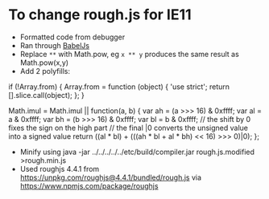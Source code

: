 # To change rough.js for IE11

- Formatted code from debugger
- Ran
  through [BabelJs](https://babeljs.io/repl/#?browsers=defaults%2C%20not%20ie%2011%2C%20not%20ie_mob%2011&build=&builtIns=false&spec=false&loose=false&code_lz=DYUwLgBAtgngymATgSwHYHMIF4ICIDqAFgIZggBuIiuA3AFCiSwIoYCCiixM2EHXMAHQAzRAHsoEABTMkadAEp6AYzGoAzmNCDgYzDPhz2nbkvLFEEcQFd0hXsOuplYZGqkK6AbzoBIXNbqIBDqci60dH6Ozq5qEGBSYAA0ECAp6p6-Pr6-yMLSkABkhfE6IBhghJlZfjmqGpAA2qgpYgC6vGkQxLwAsqSEggAKAJIQAPQQAIwAHAAMEABUISmWOP2VgqrqUsQKKfbrA4LqaLtKtb5gImKIAKLEyoSJ2AB8l9k5vvWhEI1d6g6ODA9C-V0acyB0mCAFoIKgFEsrBA4VJ1CiIGJEct7ABqeEpMCNKZQqSw-HYiB46TouFYpGWfFiS4AX2qLL8HKiThcblQqUSmU-P0gwWBELaSUu6PFJNBvkQ4GsiH5G0G6gAjogEmrBAAHMQAdzJEox6glKQATIj8bqDcaQMSOnDzSSrQpMlzfNFeXEdslUukUgi_MK1L8xJ0nRiiW7Lj1xZCMY7IVKvmtMUiiUn8T1lrHJZdDvDoy6nWmcsheOak3DUBbLspePZljWOviq63y5dgLxI8sq3CW915YqwMr-b2APx_KSd5FwvMQZSIybAFJSfvLjHDxCriDADoALnh1mAwE5kW9PNi_NQiRSAKFtRF8N411AFUI8ry0n5AB4IAAZkRMcJwgABCKZ5VfYtGgAOWsKAACMqEEXo2AADQAfTgNgADE7mwkZ4IAFTuABxO4ACV0kLL4qxwf46PlRhtxwOZ5WEW5pDYsUIE41IIEA1AaFSXFcWqT5vnDSAZXif56K-XtxTJCB8SmREAFJ4TaeVcnyKREDRFJ1wgZADg9D5LgM6QFiwBzuhM8zTI9KwlRVTFnIsg8LjBZQJNZWoORyMDPKbHTLWwHApkvbkYj5LyAyfUNajC_kUw6f8jk2KBiAAD0SC0QglRFilSU1XhywYoDObNJRKyEypKR0SWE6rBDywqC3SJ1moqtqqogXVavvHqSpJT0rx9W8nOS9JnzqWS3xwE02rhAtKTRU04UyxFUUymNSqRbb1oGto_IVDz-Xsxz-RnBYT35V4BIgGcpggE9LTi68EriYz5pWClUqWhpkRwYgH0DEJ9iLXhIcBhEK1yeHnJaeJYa-JsIbRx9LvS5EIMc-xyqrImcCbAAfSnpAgqQFnJ5FqcgsQofUPHEWZqQ6YZ4mIGZiDWYDdGQDcrmecgxyqwF1n2fiYMxZpiXGappXZcfBWPSs3wvRmxLnhSmpQd-fkmLmFJU0uSMOpsVAABM0UEEgnmVEA2AwUB1IgABOOZLsjcqEi6dGsRg5aEwgPX3GSqTG2W-TGkEJOwD06UJUEAArMQzlwJJcERRnzXUMovwxElM-z-9c_ziByuLvVAmeRo22KluSQu_TX1Nv5U4Ywz0Trkv0EqCAXutaywTYyAcBAJ3HkIV2KOIPV9KuYTXvKl4cAAFiRWfQnEABrEB8GQO3Kn2eI-mOLqocETTV9fa2e9X7jLCkKfeEEyBAOLz9h_sHCaC8QJLVByNJY2opqyNBTsjL43dzSQA0r3MEv41odEZvWSaNkjZghkmDaew0b5nFag1LBHccG-DEPqRuUhKEQK-DAUaJ5kiUN8EwgqJ4RoFXQcGPqcCvj5RYdFGe0YZyHSeg2PBlZ1C6D1CAE8Uh6y1gqk1CYf5SznTAV8NkOCQo6Jsmg6hmhtRSChqLN4pQmFoHXrPax90UQfRYYIexo9UguNGm9aYn1Sj5VsYIPxM4YRON8W42egTvHOI4X4hyM8PEFS8Y9Ao8S_G7RSfuXUxBkL-hScmdJl9BZDwvu5ccnlRI2TYhHRoSl0x9nTvY1-PEpBiWIEU-wzNqH_0qDQbRDCjFtO0bgye4Ar44GCavHIb9eIjP4oJYIgFOnlAAbXEodMxCKQ8TYl6e4xIgFAaM1IEyqEnD1MAZAygQD00JF7TSNx7jzy3u8aRDCcitIbuoZ4bCXk5HUCeRAAivggDtugBR8Q2G6OkRCsE-i-7SAjq04QyBgBkABpYum1wgUgtydlKwHoUitJMQkcxiIsAvQxcC8JIj3GYspQ9HxiRBA0oCXkpl-UMnHCyTk1lLKKUBLxd0NpbjNKUKmR_EZhDv7r1aV078V9cQ4HHs8thr5-JIOmEc2yakhrSqWcU5CipiCHw1a-eSxAYFtEZRSgFORn5mpABamlGrUA0I-VIRobDfCNF1LbB2xc2WrBqXgr1xwfWbj5QGthF1KEwtCupYE-K7kPCeGpUlOCXmz25XE7l-JIDLAzby5AsixDyL0domFMKCaoGCmSBao5rqZk3kHYMKQYRYhSFHe8AIFa1Gkk_Xg1T9Kzzfkm5408XrUPec8JOggwD8oSGIIMwMcgsl2M2lEWJL7EEvN8YAxB1DomQCDfBB9rAuFuIKHtlxKiFqdiAYA8iMxgGCrURF54hhaBgOgaOeNL3pnrde4u2FX3AHfcAT937UjslqEBpFIGP1frGhrEIvAoKx2UiM7uo68b6TQRkCeWNlqqsIDe-oqAQC8gwAAGTQCAf0CtV7d2dfUZQpAyRgIrfWiBYAYDyJPLgYDcBj5gCeLnGyxbfnxGI8XRU9sqDUbIzsEW7Hn2hXKHbOTNG6OQd_ZA5DTEUHeiaV3TE-RZ0hBdVO5OUnb33rQnbMQ1hkKgHkyAAA8nqRTEpirKLaOWEsJJvNOj86LS6V1Sn8nUCp_BZGKPoBc1pvD4C45g27gOy4uHBUvWFWCUVbFn7AMjL_NpYkxCgJsgw18EdzSRiAQZyshlLl7HXiBZcahXCoGsCACZr4MzN0aO0YqZr24TLQZcvcbiQJpsoSq981n1CnOQGAVzqARioBRUEX0GgoY7Moc6ydUhp2iz0TZDj4X4RRdqnbd9aAwCrdA-BxD2mkt_rO49k0kJTT4lIcdSYloNyZWjF9oLk11GKp1rUebZylsrbW1QDbt4tNYh08eyAEduGFQAKwpHvnvTceKbJwQM7ljDX8xIAVKDKsnZWvgQNfIxBSqBA3fHfI0JRNztIU91YQOraDjI-WUNjpOG7ys4NfIQnY_PWjFXWZNEbhlZ1TekSazobqAzrMhBda13dLkwKl-3ULXx0QvR6OVZ63QVlUgs3QpV0jfAGhuyw61dtC1gGIM4UFkXIWDJjeW9LhlBgyqFWA2nhHmwnFuESmOljrjO9CG7i5eTY-u_dwoTqy9HmlHt2tg3aDHvTvVxdfmNN97EeEAkS-eehd9SL-4g0eoPCPkFTizSJTwIAc6mfa7a27vwYg_SGc_XjwvxssrpiBfBeMr120JnVS6vE6gRxXZ68_5c7Lkv-VEAwfPf8stVL5p7W9WCMgurVxrOXa77d1A92ENQwRBbt5tCQzQpsgTLdBiXtt7P53yul_r998RAPu0D4tUipiFMoLuvutuCAPlGQPbAekesBn_o9kdtvmFp_jejBm-r3sgSkBBH7KAX4OAXuuiL2NAbAXbPAbgogdgcSsjqPpJhgdQWBjfjHHAt3K5shBnORtcMQcgOgPeOViyBrCLngs7AvIqO7OgKACeLPGIa7JIZ7PiL7CdpjF8M_O3pgXBswRBgiPpATMXOJtWIIOJlsGoCxvOsYR5pfJ7uDrYUQZAdYEeiKIgKemAOegrqge3oQHeg-u-FFkwQ9rQagfQVhkJDgBwVwS4IILwfwdbuAkIYGPhnUMqJQAgCAHqAAMIOZrYnjbxwJyESEeygrmwv4OZ2AKYSaxQ6Ieh6H_rWb2ZgDqDLbxbOQoG2G-ANFNGoAtEBiJZDLGb6b6R5ZGEFEgBLwrxWzrwLCbzPy7ytgnBIBiDHynznxVCtDXy5Q8ILoQD3yhaVJGHAb4AgB8GEAgjxhTEW67BGEHxLEnxnwjy_ahY9Z9jqLbz6SiqwQmYYxJEo4HKXJrE4L06QCTALqi4bGDAXJIpzj7TTACIqRXxwhNjLCgl4LWC8BSCEBeY5hUhBZqK_YYiRiTB5E4L5AdSjQYleZug4kBay42Tz4HKSqATKBiRgDU406i6h44D5D4i9g5pIgomiGzY3reG2aICCBcD2yubCDCBBBgCnyVDURu4gpSBolwj_IQBon4jqkZAApAnWYikPrilu52xSkyngDymECKkYCXLkjqlH5WALQArYwMHFwGloR3pnIeb_EpA-TED4q1o4J7a0LTrKCWF9HLpBQf6eRcY8agr8awaCbgAiZwLiZPSRm2FgEQHojCBOGyQuFnoAxoY5BeE-FUB-ERmTKwZIFBH9HxzNjEq1FnYxm8Z4ACZCbJliYeYsL1F7reF2wuatHKYVkdG9lAoDm9FFm_EIKCB2y9mmmykXEziunzyLzLyLkQBzHmY3HLH3H2AnjLkuyKjjE-LFyzkfLzngAplGFnmEDHmAQLBLlzyHljFrn3leKbnFzbl3GrEnlPniEvl6i_k3njFwKz6Nlt6JoPJjo_HPEzyCgCLFi6jCC6DnqWCTBs5Mj454L05GRew1ZUgnT8iYX7iWirxsTOn1Rwks5ygj6VQHimibwUV-bwn1QG6vhokdSkBu5mLACaLKDV7oW8UqL8VNQG70kSosnryyqsmSQiE75gyqqEV4WqFggZj2ktCUJwQiXthCTLC6jbAqk2jmRIj6ViA7DWCXz8VtRfYmXHCnD3gWVezzi6j2WGVM6-DwmNDaVeyWB6XHAGWOUdi2WbABWWWA7Ih-WbCuWBXGWRXqhnAWUn4P6urTolmikzkOZOYgAubuY7CYmpjUkNRCVFV-YZBlqsiboEE7rEEQB6i5kND5luGFnI5pW-HAj-FVk0Exx0F1lxKjF3mvQzibn7yLE7k_kyF_mrl6hsGdCCAABefBc1xA6AF5P8g1yGE1C16AS1K10pspV5OAoR_EER3B0R-6fBAhYIXgCRaQclXw_Vy8-5XsVa0KNRlwBMzZcZbZSZhAomYIqZLp81i1y1LR2xSm6Z-iW1O1PRi6T-tZYMz8aWUZ_I1ww6UFbwMF4cKus6AiGY3q2RDsPQ6FUUrYb1wykAxYlFgJ1FdW-VHQL0yADFJQGJNNPpLOTUj8y0zpmSyeZijNZ0mJIO6FjNKidNZNXw4lpOV8gEiALJbJqBum_EJNV8rYAKEcytLwGklI7MlCeNdlWoCQytdoRozk1oKlDE_adNXswQcVphOwK4Bw4VNtRCUVZwK47lnlVtuYwVEJZlUgDthVXsS4LlbtCg7lHFfwItOlvlLtvt9tXsuoowrxl8_N0dPtJwbtCdxwSdRJYdEyE6wZVmwppZYp9mjmzmNGuVc4xUqdKQ1gxU9dVJSMOxRdrpJdGV5d2VldHmKpDdzFxUvFTd2s7-y6l8zIFZYBy0dsvA11oI9h6I6A9VJ6BZF6nhc2IAQK5Z7RZGMBHgyOBM7eQQm9M4UgJNywQEH0QCtcBQ69m9HUyAUAZ4Ug28MwloAA7FMISLfXbFrKDksOfSEt6saRIHvRPYQctL0DPbUGwCeG_RWMQLAxWBkSeAAGwVjKCoMVgAASJ4n9tQhAuDFYlGX0FYwAJDtQvQ5DOQUAVDvgAAirkRWBqIw7UHACwz8uw74KRLQ2ALQwAGqEO1DkCCM5AABaJ4JROQc1EjnI9A8Um2EAh8QRnwB9M6sZVKIAP0HaEAyEq9YYCl_aNS8kHaq9CtM2OAZGhofAJgMAjS78EyuAuAkswIPSgJ8uaewmzw4wAAem6hAAADpgD-OID-MtBtCSTjBuSELXDqCOYHxSDUQgDoB3D5R6iCAAAkUwAyEyd6QQ5k7jeUnjUgPjbqxAbAygGRhAWDwAlGUAvQGodD6gCApE5AfDc1ojF0kTiIjos8MqUIDC3GLZkjYIZAMBJ4iTyTqTGTVROi1ywIJwcTSACTSTKTaTmT2TNkuTmjV1bjtM1whTyaJTbqMIuIbQU4EIMI3s4TUg_jggFzVziwCgU4lMjQJzZztz9z4TCgbqIAdwvmbz5zcwlzXzU4CgXTrenkSNYIPTbS_TlCgzoKeD0iozvDeATj-IeoFgQQ-EugrGEzqz0z3uczpQsT2SSz-LUz6zMq5Vql9aMLfTUDeCCLtDXwKLfGuAJ2j4rIgorEJOOAuAAAQq5gACJ_U2pfzIxVaD5cRNJiQQRKN-mb5KCTlsQZicTJa_CE44aGSCsitOOxJLoK1oK4C9BOOMytIosW64BQBmuOQWtkGgT1q6MmvmxzDosYyryla4irB9CND2swFkLwwzpkHpm-BbOKOrrTAAHgzDTNBD6bgSQ-vrB-vBsBvBhBsouhZoJrI-XL4DKIiVDiBWOWMQB3CcDnq4BDADAQCzmu6pCybT0fIR75zvFNKfw4BiCSULI-Vy2yXsnyW_D8SII86GTys1pRsFuEBFvwggBWNlviDGSVsWDECSCoBiCo6ngoRUB8bPVezVzW2puzqryYkB5c5Qi4izwouhvGsdZbvUCSzxCxliD5C9BxuTvTslvzsVsCvECNtJNQDlCovuu6GY0EKMtgjHwwBPQCK1sINUgnaryzz7Y42Zgb7qlSvtApAmv6t3SXHdy4CUb5xYc2tUr8ibz4fAD5wQ1pR0taM3iJQwB6O1B8QSvSisfwLsfiuL4vhY2DEvpGayQ_GQd_JwKwcniECshfFmbqCGiLZPDSB7h0F7rBDYdHg2TJWfI7N4LCd4CmswdcUniJxJzc4qEpDMQhBQiEBmchyWerz6ogCGqdzKd4A2tqfQtxo4kFXogb6C0NQadxEK2-A6fYf6eu6GcAhtCmcrTQzPzqB2cGpGqNjOcEe4BudfD-d3U5DBeEehdwdGdOyRevVmcRfNjxcOeJdYzJeUdpc5BH6HWtwee-cJr7aZdBcgBQd4A5c4Jid_ARcqFleOdJd5O4AZGpfqdW6tfBeje5eGfTomdFdhE4nbwNTySYkY51b2eDeVfDfKBjf9sEZgeHVp71634kovT8iRReJqrojCJfYG4ZdacQftd8bTfdcGdgoLeqqNDLfpAs7rcDeHyhssbDd0N7fpcTePdfDBeg8zd_BzeFfVGPjNiNCWgrfI9AQbcJdOfDcahg9DK_GEI1Tp6neWIXeb5Xdew3dyqQarwPf7dQ_Pd4Aw9vdhcfeI-LdEio-_figY8A9A_JdsB4--B0-BfBeC-w_5fzfs_8Rrdo_1coOY_lfY8qfEBC91c4nre_c-eNAK_Ne0KTeM-4Di8s95d02O1UmYlc84kY-O0_fQyAj9c2SbcVd1DJdYNC8i_49tcde4Du8S_w9Rcy8SgA_K94C_U1dhuNeDYQ_09ZeG9-8m_hcI-j0h9Dcqd8Me8x-i-G8Z_-_GfJ86zWHI-Qip_bcqfkBC_ef1cFWe8MLBe5-J9_AO-vWl-u_DdwCZ8teQ9x8-8d958FeB_I9W-reNC89O9Y9p94DqB48h6HeW55QnfCxndviXczjXc-Jqqiy09Z9e_Bd9-N9Pqfcs7D8s5j9gjO_8_DekSd_6_d_e98bX_99S-j1I_V9y-FWt_fDJdgBq9R9edR9Ula-OCYLo_0b7mdm-1RT_sDxU6iM8e0AvAHNRv6uoDePvWARLwL5shX-BIPTJiCiyv46Of0fkFACY6K1DGvLOSLwEcbIxu4wzKhJx2F70C1WyMYsLQPpzqtJkAnBoEJ0Z4C4bIPXC8Doik6TkZOcnewP7WDwj5kuprCPmGx35e97-unMVmCB675dDwpaazq0ChBmQ_WAaXgMAAmTO9H4yXUbjIKQ6387-CgkbkoK-AqDp0agvBJgOi68U7ez8XiprwIo4BeKVvenLxTP7n8J-_kZLoR1MFyCXk2XawTkFsFJx7BC3ZoJoL0EGCAhZfPAO7xkHdxiqjeLvhYPCEAoVBNnUtIkKV6SDhuGfGQa4OKhmDkBeCMIYby67SI8hmggoTgkMHFCVOHfCPgwnbYCQ1apOHBFYKpTohmYuADvgMK8Rbw3w-INnEOE3QvFJh-FZAG5EUSEJ0YEcNtLXnMGx8e-L3CISOVZ665ugE-GIez2LAZDjKngvzOkJR4NRyhfgr4Bf2fyBCr-QvCrMtH2HEAtBEyVVvQKxi9C8EuAUHqMKGHX9RhJ9DMERT_A7hLKsw6QPMMWEKdeA6MZ0qHA5JgwI64IjWpYDrD7ggIAKUkqh3J7LB_aBJbEQCkArAgvYGImMCSMoTT0IYFIk6E2EXDYicmoQyhFNx2EqDrA7aFINNRraEh8UBfQvgcF4Dql6cAuaLmrnhiFDDUJ2VoUz2eEojfg-wuWIq0QBaCUgzpdESdEgBYj1EOIjUtCI1q0hMQJIyOPDHpGEidR3QU0WSORD4gjRGIcbJMCAgsishmwywa93qHvcvKddbkbVX9JWBBRjgymmzRwByxu4irZ-LLWaEJdZRjwlToLw6GKjIAhCTJNkg_ilQAU8kNMTsEHqa5KEEcLwe5QzC-D3KJw77u5R8GNBNe02PQTrxPxoJbo5I5mE2JhjrCqh2Qw3p6LwQNDMQPpDUf2OXBBiK8vAHyM_GZI4Jw2ueZxsZQ6QziVwiuPBEMCUStBBx4o3ogGPVJVBIKyaKQCYw8LVC2ElQzTjbltzsjrUuwuDofy9zRp-U3cMcbwGUDHY8E9wkem3xgFC9ZBbowLpYLQE0jvRw49NhDHWI4BEAobeSE-OHIExtmusejnEGNCAxEsKjetDAnToGUMgyYdOq5R1Iq1Y6Gde8BhJsq210JYdAgQo2XGIS102xVUQcDXGLRfi8JFUiKJSCJ0xgywNEpMFmB-x5Q5gSwNYHIFmj9MyMW0bQNpHdDLgmADiMjEgbcd6s0gFcI0F5F2wUg6AFiVCAnG1dgAQQZHPsPtS8AEJSGGEMAEvjNxgwUIY0OGJbTGTO4y0DMC8BdAkU4EzpNSLqN-xDERkEdGOmhRhH8kjKSJbcOhSXB7B9IaJLLJcQjouUDahldYosBwBcjzcsUjUk8WWh4itwApLLuaOWB-kneDgJEIfAxD5Blg_kxkYowZAMg4EPALkkiGKlex8pywLyXAkkCrRDgUsLxMEh8Qt5bamoUxDmKkDIR1EMAcWr4EknQB-S1U9RD0EmHXdHJw0XgJIGWAwglw3kyMJMPUozTbRmSVypi0QDYtcWRKFycNH3B7AZ0YgfCMgHyhAopA3sLWCkDEmbSzg203aWIFYxmJ-QcIXoEdNTxuEzpF0h2NdLnTrxMAm8DadnTGBwg9QRfQCEDOZp3TQZGIH-jyIuLAzeARtOGRi0vjT03ym8MSajM2BJ18QCM4yuVEAovRp6yMmEAqnTqjACkVYcqNPReiAVsZKISmbbWplRY2I-UnANPXBk_hDIvUw-IiCyyWgFgrMsYJxPmCTkxcvAZSZs2rD5EER-kMSbTJKD0zaqXiQChpGFlUyxZ0weYEiBCQazpgWs0Weoi4lIhgk7aXgMuPkiYAmQaEv2oTO7iQNvaXUs4ITK6BWc-xBwh0t0Jch_BlJ8sCAKpOGhRphynMmthiAmK6Z-pHUAyhDORiVS8JW0lSk1LwkGUEZlwGJEnLdkqVyA4JGdNxXym51kYrmXgLvGdFjTlg5AZGHADLl6ikQS4auZcEoz9pkoNSUiK3K9ilzlgMAJHnCFrnLBkINSMYExG84QBu5EAfKOm37lIgoANSNgP2nDEoI0EpEU0CzIgCUYdoEAVeQVVXltR15m8s6HvIagrgIW_IRoKRBSAjAUgbAC1MxlYzCBLo0kPERfKvk3y75ZhB-clLn5QtDM78FjoviEiARhAxWISBvkmyx96CxoYQIpGKgwL7UzFc2r4G7jQL_gNyXzAVXgXoLEFAiZ-KgvtKo84FaC-0b5ipLWSbI1wfbH1i84XDAsVJcfJiCdChzhyaBTyNeJCiT0wYWclRsaVWonh9xP6VAgTHwA1khCaUXhXtXNKLZLSSpUFAIvt6TkCYdwcxAtGCgVgPSyAL0vwrgk4EgYIcSWbx23m4wTR4FTyCMBUVezjp4mcAGotqBl0sqOVLspHB0UWLLJJo_evWjmquKqJuBfAhPTka_QFG5AbxdgKRy4IPqV6WMnxkxaVAlBANLxZRNCVQZwc8jWaK5lcX0SBiBQGvNUlTyU5ag04seAYoRpkDLg9JWZEvhEhr5xIkkTEFbmnQJLYFBVIkAgqpItLsFzS4hdMFIUrchp0Ei3AXRSpJxGlb07pcVCJCjKaSDUeqOMspK9KVKn1aJQMGsEA1x6w5fRATCigGsHEwSmZZ0o-xtLcS0y4HL0s-gtUoleAGJb9WRgA0QCYDVJYlDgAhL9FR6AmPIraLSQCY6SgMHgUEU6w3UlwXSTUlQn4g5YB-QFddyR74hGcyMXSc9QR7XCpoDyuIJRmUbMcRk8kdJlDA-iEiPo-IQQMrVng2ByitGHCVvwKWjtZ4seLJKAF6BnhXALAW4sUpNi8AsVAYLJhjhOh4qdiloQleKTKKEAKil8fcRIIHYL5x5nBU6jEUuo04EiR7TZkaXtgSBkAc1MsjgHIDZxp65sElhvTJnM194uq98CcENVa1V40E7liFn0jyRi498hIHDQ2WcZIlLZXAFcriVOKbCHC6aDoqMWITMlu-fOd1MNraysJUUqQMbQQmg53QWdTYPaDUi_Z3QJFLClxzwm3wbVKREAGkUyLZFeiWwdNZmqyJOBgSScqKcLL9hIgkY5xdeaxPUSdt0VkAPWpsE5QvBHizA_OU2uCCPEw4YMenJfXMzKB01Z0sAO1nQB1ozsjIHACIpjo-QcJeICdSzQHCOlkcaAZQIqAA45EDh71IRA6XeodcJO9ywJbNHMWJKn8-jJUdRKhAaglEggZdausA78joYzqRAFPPhDile5sJF9TepABrrc0pbA7J_V_WCA8i76nCSBsuhfCcAFETcMGDPBmQMgvM2mKeULQ0qQAdK5FMgEZXHxmVTQIAjgEvXOpP136-9cHHFLPrH1b6jlRbEdLm4INUG08OeADK1JQJphZwKxj2B4DHVgKUIA_VIBAoL8EmbKWoS9K8MfizLS5cspTJOKwJI9T1civ5BsBnlq472VuJ9J-qwYFFZGPCS6x1qDRnFdMeiBbVlK216Y_kJ2tqCak51ggOYDio1IqbLZG-ERZZus3CAVNAk20elLEnEAZW9jNWfeR6RqyN8uMwYKMFukedAtwwEYPKG5lqyx4wa5GVJIjlVrQZl0V8CNLC051zIuaxAKkTIBZrC10k_OeSUwDxrpAUWiGaDhUrhz8IYagcQeF9GRweRt0lIP-oWHwbuYyAGckhqyqoaGVo1D5RqxTG8AqtvQGrWZHinOb_RfI6YIICxzmRQsh8epcnGSWsL-QlgTePYBnDzb9sDS_2qZA1Few0SxEv2vHIPBexCp2c-8MdoWET4vF4osyE2HxAHa05Dsy-LyTNGuz7whMhYYiBPCbbzB0kYtHxjORkZSIYgJQSoNu0I8xFqBAHXgCB0gAQdYO70fdoNGHadgx217WdpDoXbSJo9VQtJFE0urxNVsJxYD33XaNsIaK3TAnGXnuNqWPVFLLNS6hWl7MUACoqtRry0C6B8zfJbCk3BuIt8ECeuBsK94w7rWYgSgBEJUF7KdKIipTISDmVexZdeMDAWJTbYjII4wCHoAshaT7IhdHYwLqLrh0I6JeRId4Z9ggBK7IM8us3dZQt0rjIMKu6jqpibJOqvqVZInYJokweqyJs0DIpTuW3OLCBNZaSGxHkio0Ey3GT2EMNGIRBedEEO2M3ELwiDPGNIUVckNwBQ1lqn4hPYCBrxSAc9UIEtsoDYwG5fALQ-MXgBXVmV1AMIEgJ42z2J689BehEbOwPAl7pRLvd8XgE6IN7c9XMZvRY1b3WB29MYooRXtwA3kgUvejoP3sb2D6rGwgEfS-KSFd6M9wNdAEZJozT6m9c-mdlY3ryWrR9W3dPTHoj7qZhAxAelTIPki4AY9t0xvbPtz3z7zIJe0NgTAL3VougbKEQJ1W0LIEkVB6xKMKxIEB7rgEpFnSqrLJcwwDwDWqKqrBGt70ADKI-tPRbFzpFVEB-A4IB3rl4fdiUZRcet4DZZkJZ2aTAKoqLlqTowBjCYSPJBmYc0AB7RiIsQlEH6JSiqQDCADC-q8DcQBJUhjcXUSUMxBnjmDAzA9AZw1CalV1vpXobetZ088D4kkOdbaVMhjDbdXuq8BqICmr2b8sggPwKVCnR1mdm_AiHfg9OLQ8esU26G8C-MetL7RY0JAFhPB_kBYf4M-KlNqmzVvnNjVWi5Y1oaNYMFjXkh0Y1oZGPTkimmIqgAk50tBBfCjj14parxCEirAvQMccwB8jsV3gngYQlmqzSg3yMzAkQVYDSASqAhlGgIbxbTfCWoRM7YDbOyRZABbGsQkQvYZYFMHSNuISYzNeElWE4ncTTDkACOr2HjWGacABKr2OMeWDAHkROQNiG5sEDIQjQ8gfkmnnyjM6JA9Rs0j-qmGQZQc6R5GGJOoSLHZOGAFY7UaVWs7SV7Oy0WaBIrpH5QtokRbyO2IB0xJIigOS8eS3LQRp1SfLatGX4iL4pnx5GOHI8CWIRFZkT46OvAgm5malgGcOgBj7_a9QfGKAOLpACI69haqXoA3jAXDQPAkO77UHKRPE7UT6JzE3lzVQQnFNAde0tSa9nu1go_KeE8SayHIm-MyEftVlvh2g6Dj3ow2WqjRBUikQ3JfExjOtpewdjFiZYKKZxOXwBTFomkMKZlMJ1cT09GyvaKUq7RKQsp3E2PLlPptbQBJpkz4kRNsnSTeATk-muN2XAVBCpyYcaLMwqn8QSjcUxqYhHamRTtU3E_aYJFKmNoOp7026bxMa1Rl0ps0S6b1NBnDTEbHHUKKDnOGIAbK_g54cgCpYUEQZV1DAixIy7x2OEmZbbpEVPhNcL6qhdLsV15nL4BZ3M8Wcuj0l8sJWdeB-C5wlZ9kmZpuESAGzYkizVGzsz0orO1mQJjkZs6XCvqm4rc2ZrszWd7OD5wqPZmGBQmd3gRIN6MDrPRphiJnIN3B3BFkpHMAIblpSuSWzhegQL4avwWfHAgzC9q013J0iCcTAAVF9Igyk8fj1F1omJdonb0QWFmVTLk-bIVtv_JmREH185PESLsnlqz9fgYexSLTzXlN9W4TC_FNGFHnm7cK-YLpQFhUQx12ltWH7BADQYTQdKaFhSPaSmWOiswaC3C0LXwt-crhrcjCxgqIvYWmlzoCKiRYpGMX9wBF9pcgnCrEWWl_ZtUhRYIU9KuLtFjHvRdIuMX5dUlxC3Uu_EMJRdVp287ybAFDZpL3QE5UhcIU18rhfmM1Bj0Gyj8eljut8aNgtxbLHIvTLnGnt0zi5Vj6xy4_ulWqesd-illE7Dpow2mex3ow6PiGYNUbSEFZicqZfWW1Bw2QEUjmMOfNxF2TLnck3yaxNHL5dv5pk60BJOCaOTXJygN5ciFfnkrCkKZfLp0vHLCFhykq8VZMtMmiTllixgMoW3zUioH2fZT0pSsaXvzVJMqtCc8jj1YJhAiAJessOWLVglkJepAHpy_HGwhjDTbwAc0zaqgGIatW5JfATmRFirBa-6cEDexKDqOj-FSJSBrXLIlPCY9teRJYSzgvYAM4ub_nTJ61CQ5EIBDS1jAeSGIRzWJHHXfFgiy0QhI0EOtUgjK6le2TsD3AHXI2G15DHbPe1GQ866WK3Ch1DLIcltBMBG7Ql-tg2Abu7Xa69qesTHOV9Uy-H9fBtjytwWOva5qZNn4q8buKEsyjazOE2Mb-K72IUeWD8gsbPlAm-jeOuM3mbmYKG69r3A03VrnNza6dbfBs3KbDIDm-taMpjytrlc87WTZ2JU2BbJk8UcgEK59WFGVWoa9RJGtUgVNY19iObn8t_rbNPYQ8x5SFueyFhEpxmztae3x0AzoN62zLZOvy3SbJU2dNdfpIRxmS5uHFLLWNvAhEQwAK2ypttti2Hb5wZ2-HdBV4Vzr94PYNdYJih2qFgN3ayDYhu82FbKt0yBOfTtR3M7xNhO9DZLOQazIa5syE4ZSWAG4gGcbQ7rZ9lVBDbE1mpM6UaBE81jdRq4w0Zrz_qMSDl7u85d7vMwW8-KvwWxE8raqS-AxnTZbikMqG0NahpIz4lIr8dALkAPEYJHyCAR-JkcfZK2PyAzh2t5pzK_FY_O2nvRiAYqNffbgmmTwJ9v7RabF0X2bBV983SIu0qWRVgc5_2sVCqCEnTI_aFaXbv4rCAGoaxY26A8aDgPLIDUR-x2Liu4BlLOV1S2_axMVmwHEDy-HSb_uwP_rWvaB_g8gfgjP7MD7B6ZAHpMKmT3V_kIehrvaN4IIBgmPlxTiJnRG_ugmOGqausXMoUa20McB8OaJSE7oRM3QwyWG3u4HDp8K1tbF34CYHDmOAJOfhmJ6oyYY6ISLbDqO1EU04R9Xk0d6PJo-4cpEuZ6sFaeE2qkaGcH_UboUgijlIFgzzOtBtYmt2aI4-3MkHwI2Z7Eu9lYusUkQcsAsJKaCsbR9HFnRM3w2eWpnMwdV5mFCzQTvLbLvxaC_aUth4Ju4PF7pbgpZwiWBEEcTJ7cI8ojIMwkVlm1vOVpaPFwwfF_EsFAlkURkxYUp_5lYsVPNE6l49rU6pD1PxrvAJpwXgxDK0zUKiNsKvE7A4BkA3To23080SDPNEroOrMjc6fijLAgEZWfCPGeXx7ATJS4sWADqMh4OOiYlMviw04DMnM93nYsi_BJOriHbfrIKlqxJsgYERhIBw9VG_0wp5UGK-GRhThsvnoWGKwU-YX6Itm9OllWMaxzqccnXsNJ4xvYvIJ5Z4oXJ4Yihf4gbeI-XgI45okUg4E8JRx8puxc2QI6jj62wrDgR4jHHt20lzZFtGOPRtVL5QRi73ENaKQ-kSJzoOXB-i7YDUbVXLDWFsuA5vI-Kerco1Awwl7RXiUptoe4CGH3qgVpw_rSYQoY2qvc5UEEWuPEoirnW9E9WE5Kakj6RSK2vFDGiaKsxkZGwORgxGvNt16LqRbJzL5qlEkOGr2k5IQBxHEyhqFuNCzBAGalxenF0E1FI360zz6Em4gcRSBNXSGZHf-pWGXwI3HLvRfijhG7BBUzMfzpnf85VBKqMr_qwAClzEvAe-DNqQmz30zB51aCq8ARRs9RVrsVBQMAXohtdIQNktJEicBgmnYK7tFBPrQDwSgRudaoq_RjarnUMqBaD4heqcLfgAAaUoFrsyMse-ehAAACqY1xqu4UnLt5z9l-5FO5gRzgdqGBURy5sdlIssFQ5B0lSIzuFLGMAF7n5L1r4wABidI26zgRfkVilQG998GtP3mKiEjJyQOsWzDqTwW1iF_5DzU5aC16672GS4j0wBpCYfFcoqGsGHFjidgVFhbIJwIe3YRRbI9vCRb3VMP4xbI3h7yvnkGjRHz8x8kI-OI4Eme3alsfI82QUDv7kfBIGQg0Z4ItGMgHbDgDkB0AVbSoBJigiidlDKG1Q3e70PCf1AyG7rbIaPggB5DZDPQ6yC_okY1AiKEaY0cpgfA5V1meoOp8sK7vG09REABfvpU7u-QYe6zNhCFi6e1PfBAzxZ-Hr6I48rgJsJYzgC6rQGQyLh8cGQpiBz0QDC42CeWBn1gI2WdotZ9MafL_0XiE6lEWlUBdrqKn08iZ63dLY9QCOQkESY3epezPGXiz1FmwgOxtz3njjYbhIAtlWEYIWUhJmCBxPA0xaBHE9WZg5fTP27_L-GCd0eUaMDdk5_k6s-swZjpjlGlZ4di4A4ducP4LsrcPYCk7ib9jS4CVKgBevoLjdsCAG945Lz01gnLwCeVDXgpfuOFD_vPBJO-0TEHBECoEQgqgY4KoNJCrxMwqLvyUeFTZDqy4BNAZyO2DhwhjHfgACAWD8EBnBil9sFO6iXCOB-0I_dYPocsN4FRfkZx078qBD9dSQONCY3xUIt6KKTf0OS2jRV6RW9fWwY_XjAoN_Nq9ZA0xYUiMYr2BwJ6cR6pDNLe1ZHfgM2iY1h97PjfeBUAmSPW0UC70F6f0MaW2GXAATJi4CLSgYgXE1WArc4ZdomGy0nBBkfzwP3e1s4_cauPfGxN6FlfwLE5PCPi3Er7nDC-UOaPqQLgDx9BBsf834csoGQCIBwClyY9Sc_ULWYLfjvmb-GO1_1pjEFX_iLgFt_2_QAk3tZfojh0WB-PR1E55Z5J9sZTFI3jAmN7D-IAI_k3xoN8twL_qMgvSqLBYGL063NxQh0a4T7MNClAMrMAEv5G2-TxeA8m_P0pt8UubDvuFUmL99Z86t2fX3qlO1u58A_ekyYmNrX5m8hwAx1h5raXrFLi_-Wkv2JRqKtyKcHhmkvJrTeeDvLYaimt56By8PxpqaM8SZ9zQ5R6bytVFXTYpnK2PwPODmqzdVNWAvaL_B2K_8sDMg7Zyac99KZMilF0lZWBo3zYiHM1-nWJdmolp4yEWnSQYgoUv_5wym8BHTaqeIk9ZsUy0LaJ7iYAfuBik2Vhmrge2ajBwW2HAhvYHIe9j_BckklBvhladsBObUg_kqZT-gKdF7CtGCtl7YG47-mQFewFAf5R-0j8mzQvWUNo_IlmpAVQrW2JZn7oBy8_sugN2AYl9px-GWvD6MwiPiUDL-H8FWajeZvrn6TeatktpoBwev1qnOG3qLAzUQkmJi8AqKhORM-jsMBgW4xcKYHSBFuBW6jwOAKeb485jBAB5u7yl_B9-eCPQQVucuEqaAQLWIWxGge-qWzlsi7AvJoB0AIEAU0xAJQDdAkAKAB7oKYlOwb0tVD_jFwLbP37pmngVICRWBrBhLtmUgEw6sUKQHkH8IEAIUGo8l8CUEXQpeiC6HiSuL1TD40iHrqjosyhzQioauuKrAI8yJzhfg4FrUoNBRUPag4OVKNYFjmvbnDaKQper8SI07lAwIxQyYEcg5BTDm2BDSEtK0EHIwCGqhRQRWJTggIfbNUE1BBjGGLmoGqP05MQfDudDXCyFr1yoWS4IggdKrFtcGoSuFniT4Wj4Hxb3BaqGRaLgATg8FjK1FrryMKqPIvLXemFkRZvBjFhiBvBHFnhYEWNwbxa26VxF2ApwbTl8HrBoluoh_B6yBJYoW7wRpYwhPwdPjBgVuDLjnBVvBiHMKC_m-Kw-L1Ic4oc7RhuDcqZBrYCCqpKomqrw73loAc-Awr97_ensDOA5BFOk-BEmOQX7oChb-t266-txPr7jm-2GsKm-_vumqTe6MH0T6IBoH_oaBB3FBal-ggJF46BNkKW76B4RFDC6GcGu9RihpgZvBshn3pz7mBMHjyGlmtCBToTkgoVbh-6jodYTihx8JKElAOQTKGKBLqtgQKhqisORXKaoVTqah2oebRpBTfhBBmYB9L6Guqa6MaGss6JJp5osqeIqCnIjwJcjjAoTOMDByTjPnDik6RLugXIxTBwb-MGQLmFYcMIAWHphxYZci4A4wGiAVh6AJN75h38hGAHEsGFaxIAbuPNgWAgHLaxhiv3mYHDh0gaBTXEvWgj5beOABBB0wn5A_QLYiKOYSJQg8KcBQAi4ecikAiUIBCaQCLoHqbYEjnfxZKxAoxy6Ms6Emr_U2Aaa5rePcACi9Y09mWJXhvxDhRnc9CGwinspcENC7w5UP5zToebp7IhYwovpjRoTpOiSvhp4thS4mOqKXAzEVuDT7UaPcIMg6wEyB8SCcEEU9wdcVXl6Ks82zA4JfEd-MnrycpjO6LwCqnMqi4mvWKcGkIfnHP7jBZeivrp6wQmwjIAUEfnYVCTCnRHl6bgcYKfiR5hBAfhACEhHyCdlkGyB4M4GajQRyyLVg-I0Yrbi-AgRqjaUUhVtPhCRMaPdRsRBVNRGbObEVbyOgGPCWYKRWZo6B28joOtzXWy-mPrcRw3LAIyClYKxFUK19gVS32Kkc-KoIhkMXoFIGEgTC1qbgctCeUJ-KhFgcz7O4q7BYqotxyuRgZQjWWMESUCp2tCLz4sKsPgILUhTWj6xDUGIB-QZ064WchLhW4XECKI9IfyqMhQqmf5N-YrkeY2qrHux6ceQKDx58eAwLL4vCP8ifiDAaNMmhigZKA1aARU_OyGd-WQVyE8-XiHyFswcIkKEjRNLIv7BArUbcAjojyD8QWhHIf1E9-tocNGOhY7s6HjRFVBIGwm8IjODTR9yMmjQUsfDkHp-EnjDDsYToftiJOm_nW7QAUgKeGCgF4TkCRhL_ojQPheTv2gPhdjPJJoRnYphG5C73FJrQoXxBhKERYggeJ8-Ugp-IvIUsjMG0Gg9hcZHuIyGgZzBcgsJFvmCVmwg9cYpAvxCmpKFnYBWkGEhGOCVSI5EeuclojRkxP9sNiUIr4hSFf8w3ExHSIOQdtpDOtFlSRUxVgMFj8opMTfZMKRyFxHp6JgouJhRyoopokuQ4iKKoxW2knD12G4l7ISx4ooqzdRVSPzgn49EeVyuR6ejZG7YDVl4psxSFvQrS43MTMJj4xsXfbkhAegMwXKhOjP44IANFSEsKK6K6HJeWoWN7xh2AkqG1A4mCDoR-UXj2BAW_LLHo4BP0WDDogwUdcDiYp3t9bXkXFKvBgxNIJYSuB4-u-YYmtkerwAABr0DpMXgPVAsgSZrnFOg-cRnECxDEQzEqcKDjya8RmcRkQ5xecQXEFgCRHXFXC-cc3EY8TcYXHLcrcYXHrcxcaXGWR6ekbqg66cR5wZxlGM3GQg3cY3EQAGcXGIsK0EjOgoAxAktpuEEflQGreHPMaqNEuri-5GqjXhZ414rXml7me4YLoF1BIcf7QxxwUbz4QIACnRr6CjHrJwp6DKAizJx6eq6ojxOAN8h2w3ZDeg-xYgH7E40bCF-T7k7oeob1BvWm-4EMW5JAm7k1qMBgngk7tGj9xx-unrT-4fFFF7uygr_EGEHmL7EDA8FMAniek7taivuu5Mx624CCeZimBzMEgmQoKCZ3qr631PXqfxgNMwmHRgYRSHBAUofFEw-AelSH6I7CZH7I4oerNTIe95hIENuG8MzTyQI1HJ5QJR_j8Q_xgNP_GAJ5tCAnuINCTTAkJjHrAmrE-5NB7ngiCU7qZkNVAACaK7q4TuEfyvjq6ebuOYBh6rsS4BZy7eCxioADiYIAgoYAFkSw4u9LgCWgX3goE3oIKIxit6i7mxhRYdsFwAISJzqqhbxgwjTCTW1XnvEdeGgIfHWYXicKy5e7XgjgN4uoZqHOJAFqHEdh18YiAJxYaK_EwUyXB_GBkJwBEGXIFeGAnchfvrO4YmnIfD4zguAD2EaA20gOG_kX5ASFw6CiUOFkJqxOkBgJLmMKy9kFuM6iykkyb2SOwX5PMkfIboUsk0YUyaR5bGeHDoDrJc5L3YjJvWssmEAq1EEmAYUScQCGgIOj4kos9umsKPqnHrcANJHekYLDc6CZ-KzJ9SbibOoy0UOzDhQwsHHqh4qnKHcmnPjEy--NeH6F_6oKScDgpnSRQDlAYgHbCd-fGLO7wGoOhMho-0SVcltYZBLcl4wBIYqChAjyR4DPJcovGTngiZCwk4I7eEIl4pG5tJovoCZO2RHUnCSHp8s1CbBhHEEiZcDk40xMzTTkoyQ8RKshIHUmUAepr95HJVgVvFHJJgbBhHJbocBhHJ7Oo2g7JZGBsnHJ-yRynngSqQ0ZVmTSYNFDhWiWiwipQybuQIirsUV5YpYgNcm4prBKUCEpTVA0mFe5yZcnWpOKbvQsG_LKilUAoOuu4LGSTGgB-xoWIFEah18WGTRx-weZiwc8cU_FERuCW_Gr6qcbxH7M6JiDq-OLwbSTSIgsavqVxCOrZHXAqEAtRUAGRNaaswVEcFhXCLwTbwVQJkdWLmRdwmXGkRQ8cmmqpPJumlaIc8XL7kpIGMsoaMajPIhXcv3miDZeYCV576IXiUHLlAVAKQDnoiinUTBJ5QFFiZJ2Sel65Jc6Wdjt4ISTOQrpJ8RoDsyPXlq4bxxPsXBbpcOr14SBG7tEnR23QAt7J4UhO7728VEn16ahW6Rj53py3lq4Xp9RFenwRb-O0Ru-BPmeY3hm6eUCMo54JopBA56SaEbp36RcnXpf6fogB-DvlE4bxLvgulMYdvshlO-X6Tegupm3tK7tESfoAk2JmgdH4npoGURkEJSjtBnoEp5FekgaUWCqGBE3VMX63RIGXthdU2GDRlsKsGRZLWEOfvb6iBSmoX7_WG8XqToZ0RIJl1-WLlEbcZ8fnRlwZV2uZBRY6gSxlAZWgRJmqZXGcjSA0eGQxlBhVGSRmApGmeRl7YhmTTxyZumfRn8ZYDATyEIt-kOoom4wOMCGgrmYICGgQEMYSIA6AOMClqcwOMDqAvHvO5ZkqQIfynqSAFYkAwRmcWRzYvHu-CuxISS3pWM4SW0T6IeGQeLOukaTEzgACSbeGMeKSbu4teGSeABZJbXqukWeeSWCAZOsWYiZGgZGIgDCsYgP2rfqNeCcb2YhoBlTNZd6vqEvqK6g5xkAdwKADfq8EHt4BguAC2HBpnAueZfEN8RUiBx98TGmiCR3pUlHh1ScsqsJTGAagDZQ2YBwjZiQGNmuqODlvFsAQ6igDIQ1gGQBm-X3q7GqJBCXsBHZspCdlyA52ZdnvevWpN6fkvWg9ngAT2WdkXZ9YV-QwgsnKsQfZYCQon4gjjN9lgAv2cgAvZ9YcBithrSURwwJcnpKnlQBqtDmnZsOf9lm-gOTeQWAAgKDlrJaqb2QVwOcHgBfSS8R4CrJhybsmbJC5OjnHZWOXDm45vWjCA3kz7Fsath7rJ9mo5dORqlbG4wdmnlxrZO7qxKG2VsBbZvzDtlrYe2UOpYch2Y3iPZzOTjkT6k3u3i3ZlQOcBQ5MOSzlvZcnojlqAGJjrkq5r2YDnA5M_ngBusJuc9mq5COeMlGpkOVhxoBg4SSzgp5UJCkPYruWCnLwdXsXhM5tua9nAYMIC4RB-WHPClrsSKSkFZpjaclxCJ1cZqG0pKwpwmJR3CSUDUIy8PIj2wlTEigOwvPqdjgQIfoykUpzKYeFDIbENOTiJqHvpC8peHBOHyJZqaZrGZ6hJLn9Z0uV-q7Zo2QrnLKXvmdjGIP2abn1h12Sol4JACQQndR_eZjmB5AOe9kO5XYf8lj0AeX9lm5bORbnXKEwqmHpWyudPlm-9uXgBI5CqXKn859VtvnL5M-XJ7s5vZATncAoOYqn85ZOVXAU5i8Q_TU5c-dqn85yqenlL52OSvkX5HOQ0bc5lPBKkf5uqa0BLpIyCEnTpTVF57ReMGehngFYAKVnHxqSTsDrptGZ4mgZm7nl4I4UWJrmjoaBTxkSZeBaYyh-B6UP7OOR6S-kUZZBY-lJKOGQpnGgbGl26Y-96YBmZZ02et4SZb6Ut4PpXaHQWWZl6XBlMF_6eBn4-h6axkIR7GWBmekkGZ-kCFvGecAqZmGR-lD-zvlQUYZgfrwWw0veegV4ZYrqQVkY4fuZl9axmWRkYFw7jRhGFWudRk6ZghXxmMZnGU9jqZZhVulMZLBNpmw-dhcOkCZefuQXDWMbEJ6iZEheJmmZkmb4W0Fw_vX7_W9BTORXp1du0RaZThewVsZxWUxjpqDZPIW4Z1mYxnGFUfuoX6guRTEV6ZySiFARKrvO4l7oSwnjCk8remYnEoFYIFnoAVRbsb4xJbOAD1FtQJAVcATVMIitFYSYQnPRs7B55AoiiMvyLu2BkMWeeU0CugXAQAA&debug=false&forceAllTransforms=false&shippedProposals=false&circleciRepo=&evaluate=true&fileSize=false&timeTravel=false&sourceType=module&lineWrap=false&presets=es2015&prettier=false&targets=&version=7.10.3&externalPlugins=)
- Replace `**` with Math.pow, eg `x ** y` produces the same result as Math.pow(x,y)
- Add 2 polyfills:

if (!Array.from) {
Array.from = function (object) {
'use strict';
return [].slice.call(object);
};
}

Math.imul = Math.imul || function(a, b) {
var ah = (a >>> 16) & 0xffff;
var al = a & 0xffff;
var bh = (b >>> 16) & 0xffff;
var bl = b & 0xffff;
// the shift by 0 fixes the sign on the high part
// the final |0 converts the unsigned value into a signed value
return ((al * bl) + (((ah * bl + al * bh) << 16) >>> 0)|0);
};

- Minify using java -jar ../../../../../etc/build/compiler.jar rough.js.modified >rough.min.js
- Used roughjs 4.4.1 from https://unpkg.com/roughjs@4.4.1/bundled/rough.js via https://www.npmjs.com/package/roughjs
